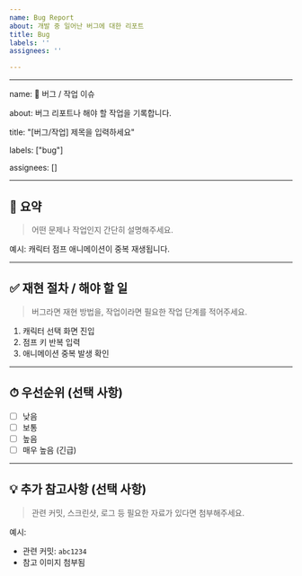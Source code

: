 ```yaml
---
name: Bug Report
about: 개발 중 일어난 버그에 대한 리포트
title: Bug
labels: ''
assignees: ''

---
```


---
name: 🐞 버그 / 작업 이슈

about: 버그 리포트나 해야 할 작업을 기록합니다.

title: "[버그/작업] 제목을 입력하세요"

labels: ["bug"]

assignees: []

---

## 📝 요약
> 어떤 문제나 작업인지 간단히 설명해주세요.

예시: 캐릭터 점프 애니메이션이 중복 재생됩니다.

---

## ✅ 재현 절차 / 해야 할 일
> 버그라면 재현 방법을, 작업이라면 필요한 작업 단계를 적어주세요.

1. 캐릭터 선택 화면 진입  
2. 점프 키 반복 입력  
3. 애니메이션 중복 발생 확인

---

## ⏱ 우선순위 (선택 사항)

- [ ] 낮음
- [ ] 보통
- [ ] 높음
- [ ] 매우 높음 (긴급)

---

## 💡 추가 참고사항 (선택 사항)
> 관련 커밋, 스크린샷, 로그 등 필요한 자료가 있다면 첨부해주세요.

예시:
- 관련 커밋: `abc1234`
- 참고 이미지 첨부됨
